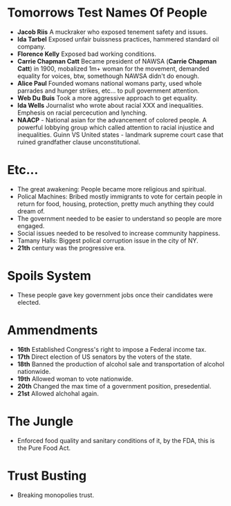 # Tomorrows Test Names Of People
 - **Jacob Riis** A muckraker who exposed tenement safety and issues.
 - **Ida Tarbel** Exposed unfair buissness practices, hammered standard oil company.
 - **Florence Kelly** Exposed bad working conditions.
 - **Carrie Chapman Catt** Became president of NAWSA (**Carrie Chapman Catt**) in 1900, mobalized 1m+ woman for the movement, demanded equality for voices, btw, somethough NAWSA didn't do enough.
 - **Alice Paul** Founded womans national womans party, used whole parrades and hunger strikes, etc... to pull government attention.
 - **Web Du Buis** Took a more aggressive approach to get equality.
 - **Ida Wells** Journalist who wrote about racial XXX and inequalities. Emphesis on racial percecution and lynching.
 - **NAACP** - National asian for the advancement of colored people. A powerful lobbying group which called attention to racial injustice and inequalities. Guinn VS United states - landmark supreme court case that ruined grandfather clause unconstitutional.

# Etc...
 - The great awakening: People became more religious and spiritual.
 - Polical Machines: Bribed mostly immigrants to vote for certain people in return for food, housing, protection, pretty much anything they could dream of.
 - The government needed to be easier to understand so people are more engaged.
 - Social issues needed to be resolved to increase community happiness.
 - Tamany Halls: Biggest polical corruption issue in the city of NY.
 - **21th** century was the progressive era.

 # Spoils System
  - These people gave key government jobs once their candidates were elected.

# Ammendments
 - **16th** Established Congress's right to impose a Federal income tax.
 - **17th** Direct election of US senators by the voters of the state.
 - **18th** Banned the production of alcohol sale and transportation of alcohol nationwide.
 - **19th** Allowed woman to vote nationwide.
 - **20th** Changed the max time of a government position, presedential.
 - **21st** Allowed alchohal again.

# The Jungle
 - Enforced food quality and sanitary conditions of it, by the FDA, this is the Pure Food Act.

# Trust Busting
 - Breaking monopolies trust.
